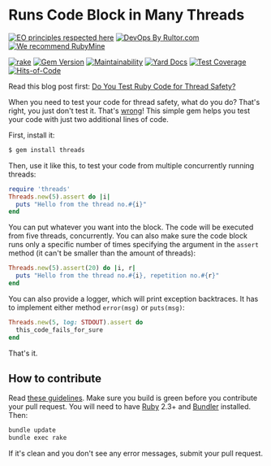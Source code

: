 # Runs Code Block in Many Threads

[![EO principles respected here](https://www.elegantobjects.org/badge.svg)](https://www.elegantobjects.org)
[![DevOps By Rultor.com](http://www.rultor.com/b/yegor256/threads)](http://www.rultor.com/p/yegor256/threads)
[![We recommend RubyMine](https://www.elegantobjects.org/rubymine.svg)](https://www.jetbrains.com/ruby/)

[![rake](https://github.com/yegor256/threads/actions/workflows/rake.yml/badge.svg)](https://github.com/yegor256/threads/actions/workflows/rake.yml)
[![Gem Version](https://badge.fury.io/rb/threads.svg)](http://badge.fury.io/rb/threads)
[![Maintainability](https://api.codeclimate.com/v1/badges/24fc3acdf781d98b8749/maintainability)](https://codeclimate.com/github/yegor256/threads/maintainability)
[![Yard Docs](http://img.shields.io/badge/yard-docs-blue.svg)](http://rubydoc.info/github/yegor256/threads/master/frames)
[![Test Coverage](https://img.shields.io/codecov/c/github/yegor256/threads.svg)](https://codecov.io/github/yegor256/threads?branch=master)
[![Hits-of-Code](https://hitsofcode.com/github/yegor256/threads)](https://hitsofcode.com/view/github/yegor256/threads)

Read this blog post first: [Do You Test Ruby Code for Thread Safety?][blog]

When you need to test your code for thread safety, what do you do?
That's right, you just don't test it.
That's
[wrong](https://www.yegor256.com/2018/03/27/how-to-test-thread-safety.html)!
This simple gem helps you test your code
with just two additional lines of code.

First, install it:

```bash
$ gem install threads
```

Then, use it like this, to test your code from multiple
concurrently running threads:

```ruby
require 'threads'
Threads.new(5).assert do |i|
  puts "Hello from the thread no.#{i}"
end
```

You can put whatever you want into the block. The code will be executed
from five threads, concurrently.
You can also make sure the code block runs only a specific number of times
specifying the argument in the `assert` method (it can't be smaller
than the amount of threads):

```ruby
Threads.new(5).assert(20) do |i, r|
  puts "Hello from the thread no.#{i}, repetition no.#{r}"
end
```

You can also provide a logger, which will print exception backtraces.
It has to implement either method `error(msg)` or `puts(msg)`:

```ruby
Threads.new(5, log: STDOUT).assert do
  this_code_fails_for_sure
end
```

That's it.

## How to contribute

Read
[these guidelines](https://www.yegor256.com/2014/04/15/github-guidelines.html).
Make sure you build is green before you contribute
your pull request. You will need to have
[Ruby](https://www.ruby-lang.org/en/) 2.3+ and
[Bundler](https://bundler.io/) installed. Then:

```bash
bundle update
bundle exec rake
```

If it's clean and you don't see any error messages, submit your pull request.

[blog]: https://www.yegor256.com/2018/11/06/ruby-threads.html
